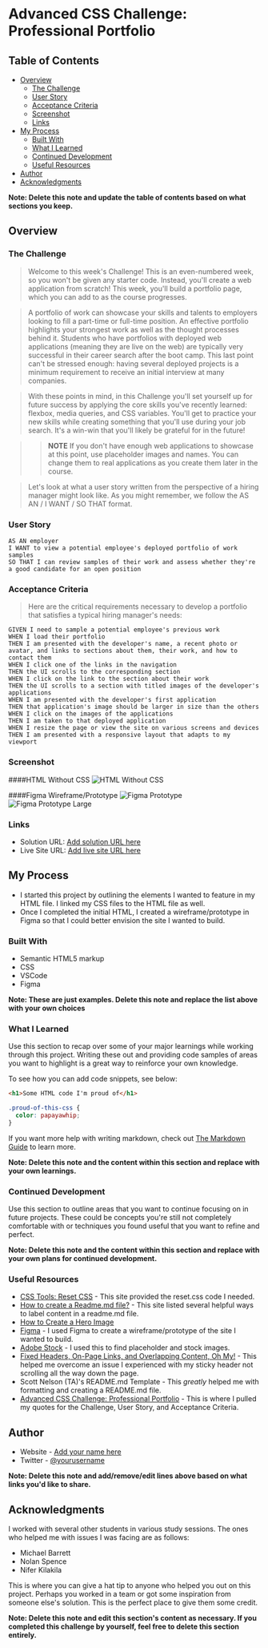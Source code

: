 # Advanced CSS Challenge: Professional Portfolio

## Table of Contents

- [Overview](#overview)
  - [The Challenge](#the-challenge)
  - [User Story](#user-story)
  - [Acceptance Criteria](#acceptance-criteria)
  - [Screenshot](#screenshot)
  - [Links](#links)
- [My Process](#my-process)
  - [Built With](#built-with)
  - [What I Learned](#what-i-learned)
  - [Continued Development](#continued-development)
  - [Useful Resources](#useful-resources)
- [Author](#author)
- [Acknowledgments](#acknowledgments)

**Note: Delete this note and update the table of contents based on what sections you keep.**

## Overview

### The Challenge

>Welcome to this week's Challenge! This is an even-numbered week, so you won't be given any starter code. Instead, you'll create a web application from scratch! This week, you'll build a portfolio page, which you can add to as the course progresses.

>A portfolio of work can showcase your skills and talents to employers looking to fill a part-time or full-time position. An effective portfolio highlights your strongest work as well as the thought processes behind it. Students who have portfolios with deployed web applications (meaning they are live on the web) are typically very successful in their career search after the boot camp. This last point can't be stressed enough: having several deployed projects is a minimum requirement to receive an initial interview at many companies.

>With these points in mind, in this Challenge you'll set yourself up for future success by applying the core skills you've recently learned: flexbox, media queries, and CSS variables. You'll get to practice your new skills while creating something that you'll use during your job search. It's a win-win that you'll likely be grateful for in the future!

>>**NOTE**
>>If you don't have enough web applications to showcase at this point, use placeholder images and names. You can change them to real applications as you create them later in the course.

>Let's look at what a user story written from the perspective of a hiring manager might look like. As you might remember, we follow the AS AN / I WANT / SO THAT format.

### User Story

>
```
AS AN employer
I WANT to view a potential employee's deployed portfolio of work samples
SO THAT I can review samples of their work and assess whether they're a good candidate for an open position
```

### Acceptance Criteria

>Here are the critical requirements necessary to develop a portfolio that satisfies a typical hiring manager's needs:

```
GIVEN I need to sample a potential employee's previous work
WHEN I load their portfolio
THEN I am presented with the developer's name, a recent photo or avatar, and links to sections about them, their work, and how to contact them
WHEN I click one of the links in the navigation
THEN the UI scrolls to the corresponding section
WHEN I click on the link to the section about their work
THEN the UI scrolls to a section with titled images of the developer's applications
WHEN I am presented with the developer's first application
THEN that application's image should be larger in size than the others
WHEN I click on the images of the applications
THEN I am taken to that deployed application
WHEN I resize the page or view the site on various screens and devices
THEN I am presented with a responsive layout that adapts to my viewport
```

### Screenshot
####HTML Without CSS
![HTML Without CSS](./assets/screenshots/html-without-css.png)

####Figma Wireframe/Prototype
![Figma Prototype](./assets/screenshots/figma-wireframe.png)
![Figma Prototype Large](./assets/screenshots/figma-wireframe-large.png)

### Links

- Solution URL: [Add solution URL here](https://your-solution-url.com)
- Live Site URL: [Add live site URL here](https://your-live-site-url.com)

## My Process

- I started this project by outlining the elements I wanted to feature in my HTML file.  I linked my CSS files to the HTML file as well.
- Once I completed the initial HTML, I created a wireframe/prototype in Figma so that I could better envision the site I wanted to build.

### Built With

- Semantic HTML5 markup
- CSS
- VSCode
- Figma

**Note: These are just examples. Delete this note and replace the list above with your own choices**

### What I Learned

Use this section to recap over some of your major learnings while working through this project. Writing these out and providing code samples of areas you want to highlight is a great way to reinforce your own knowledge.

To see how you can add code snippets, see below:

```html
<h1>Some HTML code I'm proud of</h1>
```

```css
.proud-of-this-css {
  color: papayawhip;
}
```

If you want more help with writing markdown, check out [The Markdown Guide](https://www.markdownguide.org/) to learn more.

**Note: Delete this note and the content within this section and replace with your own learnings.**

### Continued Development

Use this section to outline areas that you want to continue focusing on in future projects. These could be concepts you're still not completely comfortable with or techniques you found useful that you want to refine and perfect.

**Note: Delete this note and the content within this section and replace with your own plans for continued development.**

### Useful Resources

- [CSS Tools: Reset CSS](https://meyerweb.com/eric/tools/css/reset/) - This site provided the reset.css code I needed.
- [How to create a Readme.md file?](https://medium.com/analytics-vidhya/how-to-create-a-readme-md-file-8fb2e8ce24e3) - This site listed several helpful ways to label content in a readme.md file.
- [How to Create a Hero Image](https://www.w3schools.com/howto/howto_css_hero_image.asp)
- [Figma](https://www.figma.com/) - I used Figma to create a wireframe/prototype of the site I wanted to build.
- [Adobe Stock](https://stock.adobe.com/) - I used this to find placeholder and stock images.
- [Fixed Headers, On-Page Links, and Overlapping Content, Oh My!](https://css-tricks.com/fixed-headers-on-page-links-and-overlapping-content-oh-my/) - This helped me overcome an issue I experienced with my sticky header not scrolling all the way down the page.
- Scott Nelson (TA)'s README.md Template - This _greatly_ helped me with formatting and creating a README.md file.
- [Advanced CSS Challenge: Professional Portfolio](https://courses.bootcampspot.com/courses/1693/assignments/26716?module_item_id=537675) - This is where I pulled my quotes for the Challenge, User Story, and Acceptance Criteria.

## Author

- Website - [Add your name here](https://www.your-site.com)
- Twitter - [@yourusername](https://www.twitter.com/yourusername)

**Note: Delete this note and add/remove/edit lines above based on what links you'd like to share.**

## Acknowledgments

I worked with several other students in various study sessions.  The ones who helped me with issues I was facing are as follows:

- Michael Barrett
- Nolan Spence
- Nifer Kilakila

This is where you can give a hat tip to anyone who helped you out on this project. Perhaps you worked in a team or got some inspiration from someone else's solution. This is the perfect place to give them some credit.

**Note: Delete this note and edit this section's content as necessary. If you completed this challenge by yourself, feel free to delete this section entirely.**
